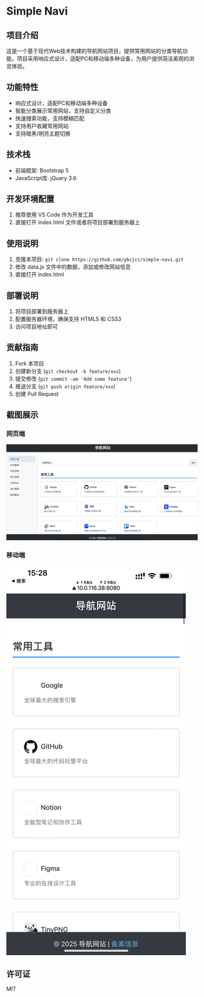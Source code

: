 # Simple Navi

## 项目介绍
这是一个基于现代Web技术构建的导航网站项目，提供常用网站的分类导航功能。项目采用响应式设计，适配PC和移动端多种设备，为用户提供简洁美观的浏览体验。

## 功能特性
- 响应式设计，适配PC和移动端多种设备
- 智能分类展示常用网站，支持自定义分类
- 快速搜索功能，支持模糊匹配
- 支持用户收藏常用网站
- 支持暗黑/明亮主题切换

## 技术栈
- 前端框架: Bootstrap 5
- JavaScript库: jQuery 3.6

## 开发环境配置
1. 推荐使用 VS Code 作为开发工具
2. 直接打开 index.html 文件或者将项目部署到服务器上

## 使用说明
1. 克隆本项目: `git clone https://github.com/ybcjcc/simple-navi.git`
2. 修改 data.js 文件中的数据，添加或修改网站信息
3. 直接打开 index.html 

## 部署说明
1. 将项目部署到服务器上
2. 配置服务器环境，确保支持 HTML5 和 CSS3
3. 访问项目地址即可 

## 贡献指南
1. Fork 本项目
2. 创建新分支 (`git checkout -b feature/xxx`)
3. 提交修改 (`git commit -am 'Add some feature'`)
4. 推送分支 (`git push origin feature/xxx`)
5. 创建 Pull Request

## 截图展示
### 网页端
![网页端截图](./screenshots/desktop.png)

### 移动端
![移动端截图](./screenshots/mobile.png)

## 许可证
MIT